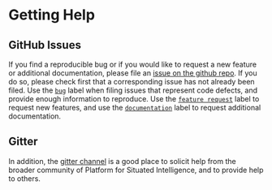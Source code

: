 # Getting Help

## GitHub Issues

If you find a reproducible bug or if you would like to request a new feature or additional documentation, please file an [issue on the github repo](https://github.com/Microsoft/psi/issues). If you do so, please check first that a corresponding issue has not already been filed. Use the [`bug`](https://github.com/Microsoft/psi/labels/bug) label when filing issues that represent code defects, and provide enough information to reproduce. Use the [`feature request`](https://github.com/Microsoft/psi/labels/feature%20request) label to request new features, and use the [`documentation`](https://github.com/Microsoft/psi/labels/documentation) label to request additional documentation. 

## Gitter

In addition, the [gitter channel](https://gitter.im/Microsoft/psi) is a good place to solicit help from the broader community of Platform for Situated Intelligence, and to provide help to others.
